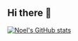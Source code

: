 ## Hi there 👋

<!--
**nfowlie/nfowlie** is a ✨ _special_ ✨ repository because its `README.md` (this file) appears on your GitHub profile.

Here are some ideas to get you started:

- 🔭 I’m currently working on ...
- 🌱 I’m currently learning ...
- 👯 I’m looking to collaborate on ...
- 🤔 I’m looking for help with ...
- 💬 Ask me about ...
- 📫 How to reach me: ...
- 😄 Pronouns: ...
- ⚡ Fun fact: ...
-->
[![Noel's GitHub stats](https://github-readme-stats.vercel.app/api?username=nfowlie)](https://github.com/anuraghazra/github-readme-stats)
